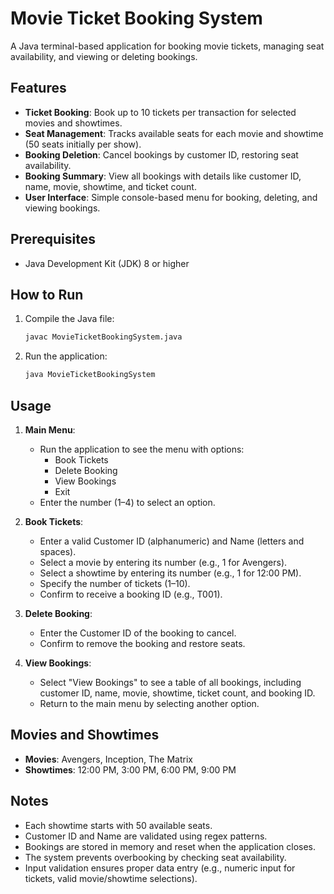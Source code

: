 # Movie Ticket Booking System

A Java terminal-based application for booking movie tickets, managing seat availability, and viewing or deleting bookings.

## Features

- **Ticket Booking**: Book up to 10 tickets per transaction for selected movies and showtimes.
- **Seat Management**: Tracks available seats for each movie and showtime (50 seats initially per show).
- **Booking Deletion**: Cancel bookings by customer ID, restoring seat availability.
- **Booking Summary**: View all bookings with details like customer ID, name, movie, showtime, and ticket count.
- **User Interface**: Simple console-based menu for booking, deleting, and viewing bookings.

## Prerequisites

- Java Development Kit (JDK) 8 or higher

## How to Run

1. Compile the Java file:

   ```bash
   javac MovieTicketBookingSystem.java
   ```

2. Run the application:

   ```bash
   java MovieTicketBookingSystem
   ```

## Usage

1. **Main Menu**:

   - Run the application to see the menu with options:
     - Book Tickets
     - Delete Booking
     - View Bookings
     - Exit
   - Enter the number (1–4) to select an option.

2. **Book Tickets**:

   - Enter a valid Customer ID (alphanumeric) and Name (letters and spaces).
   - Select a movie by entering its number (e.g., 1 for Avengers).
   - Select a showtime by entering its number (e.g., 1 for 12:00 PM).
   - Specify the number of tickets (1–10).
   - Confirm to receive a booking ID (e.g., T001).

3. **Delete Booking**:

   - Enter the Customer ID of the booking to cancel.
   - Confirm to remove the booking and restore seats.

4. **View Bookings**:

   - Select "View Bookings" to see a table of all bookings, including customer ID, name, movie, showtime, ticket count, and booking ID.
   - Return to the main menu by selecting another option.

## Movies and Showtimes

- **Movies**: Avengers, Inception, The Matrix
- **Showtimes**: 12:00 PM, 3:00 PM, 6:00 PM, 9:00 PM

## Notes

- Each showtime starts with 50 available seats.
- Customer ID and Name are validated using regex patterns.
- Bookings are stored in memory and reset when the application closes.
- The system prevents overbooking by checking seat availability.
- Input validation ensures proper data entry (e.g., numeric input for tickets, valid movie/showtime selections).
